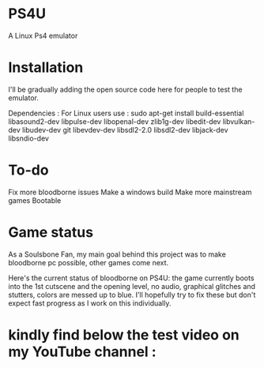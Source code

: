 # PS4U
A Linux Ps4 emulator 
# Installation 
I'll be gradually adding the open source code here for people to test the emulator.

Dependencies :
For Linux users use : sudo apt-get install build-essential libasound2-dev libpulse-dev libopenal-dev zlib1g-dev libedit-dev libvulkan-dev libudev-dev git libevdev-dev libsdl2-2.0 libsdl2-dev libjack-dev libsndio-dev

# To-do 
Fix more bloodborne issues
Make a windows build 
Make more mainstream games Bootable 

# Game status 

As a Soulsbone Fan, my main goal behind this project was to make bloodborne pc possible, other games come next.

Here's the current status of bloodborne on PS4U: the game currently boots into the 1st cutscene and the opening level, no audio, graphical glitches and stutters, colors are messed up to blue. I'll hopefully try to fix these but don't expect fast progress as I work on this individually. 

# kindly find below the test video on my YouTube channel :


